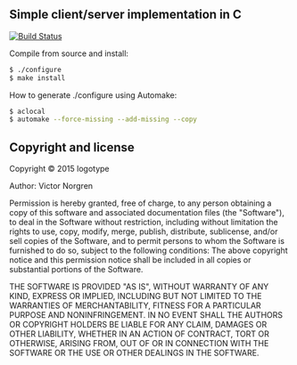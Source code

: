 Simple client/server implementation in C
----------------------

[![Build Status](https://travis-ci.org/logotype/server-client.svg?branch=master)](https://travis-ci.org/logotype/server-client)

Compile from source and install:

```bash
$ ./configure
$ make install
```

How to generate ./configure using Automake:

```bash
$ aclocal
$ automake --force-missing --add-missing --copy
```

Copyright and license
---------------------

Copyright © 2015 logotype

Author: Victor Norgren

Permission is hereby granted, free of charge, to any person obtaining a copy
of this software and associated documentation files (the "Software"), to
deal in the Software without restriction, including without limitation the
rights to use, copy, modify, merge, publish, distribute, sublicense, and/or
sell copies of the Software, and to permit persons to whom the Software is
furnished to do so, subject to the following conditions:  The above copyright
notice and this permission notice shall be included in all copies or
substantial portions of the Software.

THE SOFTWARE IS PROVIDED "AS IS", WITHOUT WARRANTY OF ANY KIND, EXPRESS OR
IMPLIED, INCLUDING BUT NOT LIMITED TO THE WARRANTIES OF MERCHANTABILITY,
FITNESS FOR A PARTICULAR PURPOSE AND NONINFRINGEMENT. IN NO EVENT SHALL THE
AUTHORS OR COPYRIGHT HOLDERS BE LIABLE FOR ANY CLAIM, DAMAGES OR OTHER
LIABILITY, WHETHER IN AN ACTION OF CONTRACT, TORT OR OTHERWISE, ARISING FROM,
OUT OF OR IN CONNECTION WITH THE SOFTWARE OR THE USE OR OTHER DEALINGS
IN THE SOFTWARE.